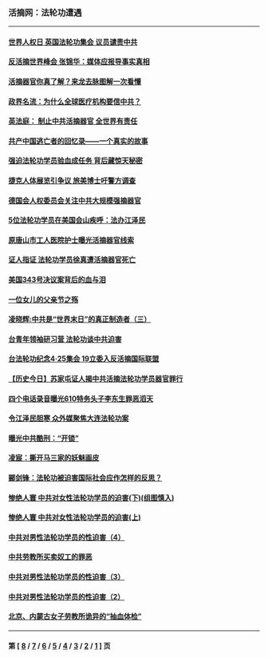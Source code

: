 ### 活摘网：法轮功遭遇
---
#### [世界人权日 英国法轮功集会 议员谴责中共](../../pages/nf5881/n13431763.md?03270430) 
#### [反活摘世界峰会 张锦华：媒体应报导事实真相](../../pages/nf5881/n13278502.md?03270430) 
#### [活摘器官你真了解？来龙去脉图解一次看懂](../../pages/nf5881/n13013820.md?03270430) 
#### [政界名流：为什么全球医疗机构要信中共？](../../pages/nf5881/n11945479.md?03270430) 
#### [英法庭： 制止中共活摘器官 全世界有责任](../../pages/nf5881/n11330691.md?03270430) 
#### [共产中国逃亡者的回忆录——一个真实的故事](../../pages/nf5881/n10918649.md?03270430) 
#### [强迫法轮功学员验血成任务 背后藏惊天秘密](../../pages/nf5881/n4252384.md?03270430) 
#### [捷克人体展览引争议 旅美博士吁警方调查](../../pages/nf5881/n9429187.md?03270430) 
#### [德国会人权委员会关注中共大规模强摘器官](../../pages/nf5881/n8418950.md?03270430) 
#### [5位法轮功学员在美国会山疾呼：法办江泽民](../../pages/nf5881/n8101519.md?03270430) 
#### [原唐山市工人医院护士曝光活摘器官线索](../../pages/nf5881/n8076384.md?03270430) 
#### [证人指证 法轮功学员徐真遭活摘器官死亡](../../pages/nf5881/n8042467.md?03270430) 
#### [美国343号决议案背后的血与泪](../../pages/nf5881/n8020684.md?03270430) 
#### [一位女儿的父亲节之殇](../../pages/nf5881/n8014122.md?03270430) 
#### [凌晓辉:中共是“世界末日”的真正制造者（三）](../../pages/nf5881/n4210333.md?03270430) 
#### [台青年领袖研习营 法轮功谈中共迫害](../../pages/nf5881/n4141857.md?03270430) 
#### [台法轮功纪念4‧25集会 19立委入反活摘国际联盟](../../pages/nf5881/n4141821.md?03270430) 
#### [【历史今日】苏家屯证人揭中共活摘法轮功学员器官罪行](../../pages/nf5881/n4135912.md?03270430) 
#### [四个电话录音曝光610特务头子李东生罪恶滔天](../../pages/nf5881/n4040060.md?03270430) 
#### [令江泽民胆寒 众外媒聚焦大连法轮功案](../../pages/nf5881/n3932671.md?03270430) 
#### [曝光中共酷刑：“开锁”](../../pages/nf5881/n3889373.md?03270430) 
#### [凌宸：撕开马三家的妖魅画皮](../../pages/nf5881/n3849369.md?03270430) 
#### [郦剑锋：法轮功被迫害国际社会应作怎样的反思？](../../pages/nf5881/n3824560.md?03270430) 
#### [惨绝人寰 中共对女性法轮功学员的迫害(下)(组图慎入)](../../pages/nf5881/n3816285.md?03270430) 
#### [惨绝人寰 中共对女性法轮功学员的迫害(上)](../../pages/nf5881/n3815374.md?03270430) 
#### [中共对男性法轮功学员的性迫害（4）](../../pages/nf5881/n3769144.md?03270430) 
#### [中共劳教所买卖奴工的罪恶](../../pages/nf5881/n3769378.md?03270430) 
#### [中共对男性法轮功学员的性迫害（3）](../../pages/nf5881/n3768231.md?03270430) 
#### [中共对男性法轮功学员的性迫害（2）](../../pages/nf5881/n3767211.md?03270430) 
#### [北京、内蒙古女子劳教所诡异的“抽血体检”](../../pages/nf5881/n3753158.md?03270430) 

---
#### 第 [ [8](./8.md?03270430) / [7](./7.md?03270430) / [6](./6.md?03270430) / [5](./5.md?03270430) / [4](./4.md?03270430) / [3](./3.md?03270430) / [2](./2.md?03270430) / [1](./1.md?03270430) ] 页
